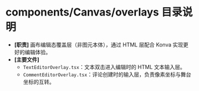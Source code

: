 # components/Canvas/overlays 目录说明

- **[职责]** 画布编辑态覆盖层（非图元本体），通过 HTML 层配合 Konva 实现更好的编辑体验。
- **[主要文件]**
  - `TextEditorOverlay.tsx`：文本双击进入编辑时的 HTML 文本输入层。
  - `CommentEditorOverlay.tsx`：评论创建时的输入层，负责像素坐标与舞台坐标的互转。

